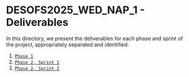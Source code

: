 # DESOFS2025_WED_NAP_1 - Deliverables

In this directory, we present the deliverables for each phase and sprint of the project, appropriately separated and identified:

1. [`Phase 1`](./phase1/README.md)
2. [`Phase 2, Sprint 1`](./phase2/sprint1/README.md)
3. [`Phase 2, Sprint 2`](./phase2/sprint2/README.md)

